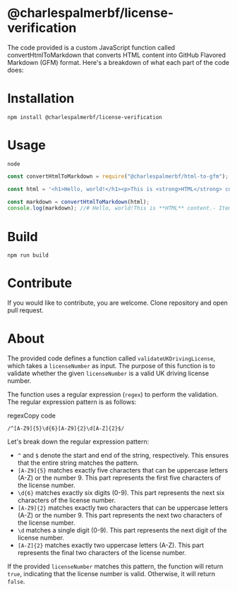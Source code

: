 # @charlespalmerbf/license-verification

The code provided is a custom JavaScript function called convertHtmlToMarkdown that converts HTML content into GitHub Flavored Markdown (GFM) format. Here's a breakdown of what each part of the code does:

# Installation

`npm install @charlespalmerbf/license-verification`

# Usage

`node`

```js
const convertHtmlToMarkdown = require("@charlespalmerbf/html-to-gfm");

const html = '<h1>Hello, world!</h1><p>This is <strong>HTML</strong> content.</p><ul><li>Item 1</li><li>Item 2</li></ul>';

const markdown = convertHtmlToMarkdown(html);
console.log(markdown); //# Hello, world!This is **HTML** content.- Item 1- Item 2
```

# Build

`npm run build`

# Contribute

If you would like to contribute, you are welcome. Clone repository and open pull request.

# About

The provided code defines a function called `validateUKDrivingLicense`, which takes a `licenseNumber` as input. The purpose of this function is to validate whether the given `licenseNumber` is a valid UK driving license number.

The function uses a regular expression (`regex`) to perform the validation. The regular expression pattern is as follows:

regexCopy code

`/^[A-Z9]{5}\d{6}[A-Z9]{2}\d[A-Z]{2}$/`

Let's break down the regular expression pattern:

-   `^` and `$` denote the start and end of the string, respectively. This ensures that the entire string matches the pattern.
-   `[A-Z9]{5}` matches exactly five characters that can be uppercase letters (A-Z) or the number 9. This part represents the first five characters of the license number.
-   `\d{6}` matches exactly six digits (0-9). This part represents the next six characters of the license number.
-   `[A-Z9]{2}` matches exactly two characters that can be uppercase letters (A-Z) or the number 9. This part represents the next two characters of the license number.
-   `\d` matches a single digit (0-9). This part represents the next digit of the license number.
-   `[A-Z]{2}` matches exactly two uppercase letters (A-Z). This part represents the final two characters of the license number.

If the provided `licenseNumber` matches this pattern, the function will return `true`, indicating that the license number is valid. Otherwise, it will return `false`.
